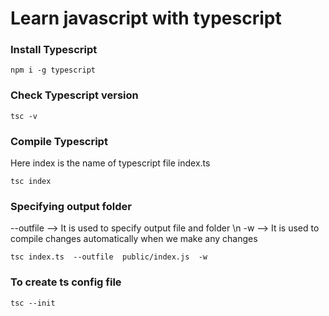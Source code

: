 ﻿# Learn javascript with typescript

### Install Typescript

```
npm i -g typescript
```
### Check Typescript version
```
tsc -v
```
### Compile Typescript

Here index is the name of typescript file index.ts

```
tsc index
```

### Specifying output folder

--outfile --> It is used to specify output file and folder \n
-w --> It is used to compile changes automatically when we make any changes

```
tsc index.ts  --outfile  public/index.js  -w

```
### To create ts config file

```
tsc --init
```
